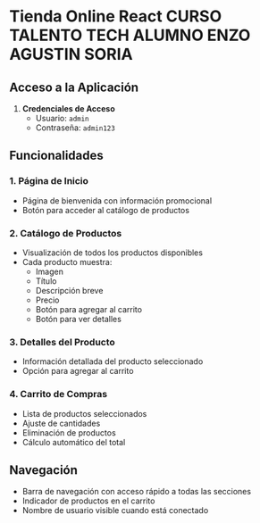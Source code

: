 # Tienda Online React CURSO TALENTO TECH ALUMNO ENZO AGUSTIN SORIA

## Acceso a la Aplicación

1. **Credenciales de Acceso**
   - Usuario: `admin`
   - Contraseña: `admin123`

## Funcionalidades

### 1. Página de Inicio
- Página de bienvenida con información promocional
- Botón para acceder al catálogo de productos

### 2. Catálogo de Productos
- Visualización de todos los productos disponibles
- Cada producto muestra:
  - Imagen
  - Título
  - Descripción breve
  - Precio
  - Botón para agregar al carrito
  - Botón para ver detalles

### 3. Detalles del Producto
- Información detallada del producto seleccionado
- Opción para agregar al carrito

### 4. Carrito de Compras
- Lista de productos seleccionados
- Ajuste de cantidades
- Eliminación de productos
- Cálculo automático del total

## Navegación
- Barra de navegación con acceso rápido a todas las secciones
- Indicador de productos en el carrito
- Nombre de usuario visible cuando está conectado
